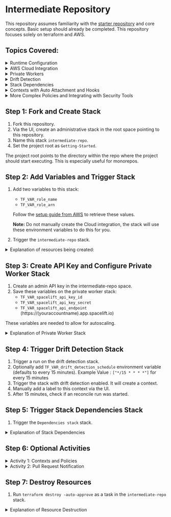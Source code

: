 # Intermediate Repository

This repository assumes familiarity with the [starter repository](https://github.com/spacelift-io/terraform-starter) and core concepts. Basic setup should already be completed.
This repository focuses solely on terraform and AWS.

## Topics Covered:

<details>
<summary>Runtime Configuration</summary>

Runtime Configuration allows you to set up and manage configurations that define how your infrastructure is deployed and managed. It helps you control various aspects such as environment variables, command execution, and more.

More information: [Runtime Configuration](https://docs.spacelift.io/concepts/configuration/runtime-configuration/#:~:text=The%20top%20level%20of%20the,using%20this%20source%20code%20repository)

</details>

<details>
<summary>AWS Cloud Integration</summary>

AWS Cloud Integration enables you to connect your Spacelift account with your AWS environment, facilitating automated deployments and infrastructure management.

More information: [AWS Cloud Integration](https://docs.spacelift.io/integrations/cloud-providers/aws#amazon-web-services-aws)

</details>

<details>
<summary>Private Workers</summary>

Private Workers allow you to run jobs on dedicated, isolated instances within your VPC, enhancing security and compliance.

https://github.com/Daniellem97/intermediate-repo/assets/61118080/e68b7ebb-97a5-4da7-a4f5-b1d7416efc5b

More information: [Private Workers](https://docs.spacelift.io/concepts/vcs-agent-pools.html#private-workers)

</details>

<details>
<summary>Drift Detection</summary>

Drift Detection helps identify changes in your infrastructure that occur outside of your Spacelift configurations, ensuring that your deployed infrastructure remains consistent with your defined state.

More information: [Drift Detection](https://docs.spacelift.io/concepts/stack/drift-detection.html)

</details>

<details>
<summary>Stack Dependencies</summary>

Stack Dependencies manage the relationships between different stacks, ensuring that dependencies are respected and resources are provisioned or destroyed in the correct order.

More information: [Stack Dependencies](https://docs.spacelift.io/concepts/stack/stack-dependencies.html)

</details>

<details>
<summary>Contexts with Auto Attachment and Hooks</summary>

Contexts allow you to define reusable sets of environment variables and settings that can be automatically attached to stacks. Hooks enable you to run custom scripts or commands at various points in the stack lifecycle.

More information: [Contexts with Auto Attachment and Hooks](https://docs.spacelift.io/concepts/configuration/context.html)

</details>

<details>
<summary>More Complex Policies and Integrating with Security Tools</summary>

This section covers advanced policy configurations and the integration of security tools like Checkov to enhance your infrastructure's security posture.

More information: [Integrating Security Tools](https://spacelift.io/blog/integrating-security-tools-with-spacelift#checkov-integration)

</details>

## Step 1: Fork and Create Stack

1. Fork this repository.
2. Via the UI, create an administrative stack in the root space pointing to this repository.
3. Name this stack `intermediate-repo`.
3. Set the project root as `Getting-Started`.

The project root points to the directory within the repo where the project should start executing. This is especially useful for monorepos.

## Step 2: Add Variables and Trigger Stack

1. Add two variables to this stack:
   - `TF_VAR_role_name`
   - `TF_VAR_role_arn`

   Follow the [setup guide from AWS](https://docs.spacelift.io/integrations/cloud-providers/aws#setup-guide) to retrieve these values. 
   
   **Note:** Do not manually create the Cloud integration, the stack will use these environment variables to do this for you. 

2. Trigger the `intermediate-repo` stack.

<details>
<summary>Explanation of resources being created:</summary>

- Creating a space for all our resources to go into, isolating it from the rest of our account.
- Creating a stack to use an AWS EC2 private worker module.
- Creating a stack with a drift detection schedule.
- Creating two stacks with a stack dependency.
- Creating two policies which will be discussed further later.
- Mounting a file containing a JSON-encoded list of Spacelift's outgoing IPs.
- Creating a worker pool with the private key and worker pool config.
- Setting environment variables for the worker pool ID to be used in other stacks to utilize the private worker pool.
- Setting environment variables for the private key and worker pool config.

**Note:** We are using a runtime config file with the stack default AWS region set to `eu-west-1`, which will apply to all stacks.

</details>

## Step 3: Create API Key and Configure Private Worker Stack

1. Create an admin API key in the intermediate-repo space.
2. Save these variables on the private worker stack:
   - `TF_VAR_spacelift_api_key_id`
   - `TF_VAR_spacelift_api_key_secret`
   - `TF_VAR_spacelift_api_endpoint` (https://(youraccountname).app.spacelift.io)

These variables are needed to allow for autoscaling.

<details>
<summary>Explanation of Private Worker Stack</summary>

- This stack is using the following [module](https://github.com/spacelift-io/terraform-aws-spacelift-workerpool-on-ec2)
- The `Intermediate-repo` stack has already added variables relating to the worker pool and a mounted file with the IP addresses needed.
- Triggering a run on this stack will:
  - Create your VPC, subnets, and a security group with unrestricted egress and restricted ingress to the IP addresses needed.
  - Create your EC2 instance private worker.

</details>

## Step 4: Trigger Drift Detection Stack

1. Trigger a run on the drift detection stack.
2. Optionally add `TF_VAR_drift_detection_schedule` environment variable (defaults to every 15 minutes). Example Value : `["*/15 * * * *"]` for every 15 minutes
3. Trigger the stack with drift detection enabled. It will create a context. 
4. Manually add a label to this context via the UI.
5. After 15 minutes, check if an reconcile run was started.

## Step 5: Trigger Stack Dependencies Stack

1. Trigger the `Dependencies stack` stack.

<details>
<summary>Explanation of Stack Dependencies</summary>

- This stack will create two stacks and establish a stack dependency between them with a shared output.
- The Infra stack will output `DB_CONNECTION_STRING` and save it as an input of `TF_VAR_APP_DB_URL` to the App stack.
- Optional activity: Trigger a run on the Infra stack to create the `DB_CONNECTION_STRING`, then automatically start a run in the app stack and save this output as an input to be used.

</details>

## Step 6: Optional Activities

<details>
<summary>Activity 1: Contexts and Policies</summary>

- Our context `Tflint` and policy `Tflintchecker` were both created with the label `autoattach:tflint`.
- Add the label `tflint` to the stack `Dependencies stack` and watch both the context and policy get attached to the stack.
- Trigger a run on this stack. The hooks will now install `tflint`, run the tool, and then save these findings in a third-party metadata section of our policy input, which we then use in our policy.

More information: [Integrating Security Tools with Spacelift](https://spacelift.io/blog/integrating-security-tools-with-spacelift)

</details>

<details>
<summary>Activity 2: Pull Request Notification</summary>

- Open a pull request against any of the stacks.
- Wait for a comment from the PR notification policy that was created. It will add a comment based on the following conditions:

  - If the stack has failed in any stage not due to a policy, it will post the relevant logs.
  - If the stack has failed due to a policy, it will give a summary of the policies and any relevant deny messages.
  - If the stack has finished successfully, it will post a summary of the run, the policies used, and any changes to be made.

More information: [Notification Policy](https://docs.spacelift.io/concepts/policy/notification-policy)

</details>

## Step 7: Destroy Resources

1. Run `terraform destroy -auto-approve` as a task in the `intermediate-repo` stack.

<details>
<summary>Explanation of Resource Destruction</summary>

- Our stack has also created stack-destructors, which handle the execution of destroying the resources on our created stacks first to ensure all resources are destroyed.

More reading: [Ordered Stack Creation and Deletion](https://docs.spacelift.io/concepts/stack/stack-dependencies#ordered-stack-creation-and-deletion)

</details>
